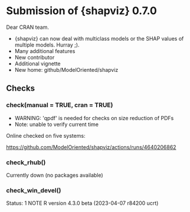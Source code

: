 # Submission of {shapviz} 0.7.0

Dear CRAN team. 

- {shapviz} can now deal with multiclass models or the SHAP values of multiple models. Hurray ;).
- Many additional features
- New contributor
- Additional vignette
- New home: github/ModelOriented/shapviz

## Checks

### check(manual = TRUE, cran = TRUE) 

- WARNING: 'qpdf' is needed for checks on size reduction of PDFs
- Note: unable to verify current time

Online checked on five systems:

https://github.com/ModelOriented/shapviz/actions/runs/4640206862

### check_rhub()

Currently down (no packages available)

### check_win_devel()

Status: 1 NOTE
R version 4.3.0 beta (2023-04-07 r84200 ucrt)

